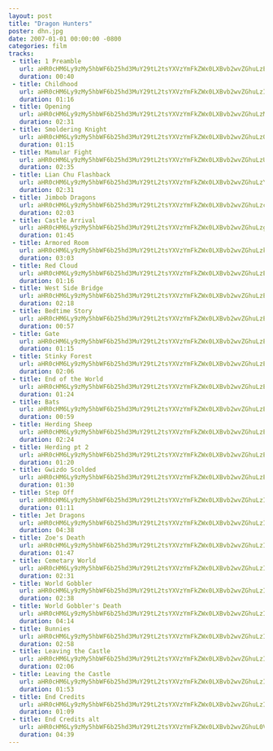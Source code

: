 ```yaml
---
layout: post
title: "Dragon Hunters"
poster: dhn.jpg
date: 2007-01-01 00:00:00 -0800
categories: film
tracks:
 - title: 1 Preamble
   url: aHR0cHM6Ly9zMy5hbWF6b25hd3MuY29tL2tsYXVzYmFkZWx0LXBvb2wvZGhuLzEgUHJlYW1ibGUubXAz
   duration: 00:40
 - title: Childhood
   url: aHR0cHM6Ly9zMy5hbWF6b25hd3MuY29tL2tsYXVzYmFkZWx0LXBvb2wvZGhuLzIgQ2hpbGRob29kLm1wMw==
   duration: 01:16
 - title: Opening
   url: aHR0cHM6Ly9zMy5hbWF6b25hd3MuY29tL2tsYXVzYmFkZWx0LXBvb2wvZGhuLzMgT3BlbmluZy5tcDM=
   duration: 02:31
 - title: Smoldering Knight
   url: aHR0cHM6Ly9zMy5hbWF6b25hd3MuY29tL2tsYXVzYmFkZWx0LXBvb2wvZGhuLzQgU21vbGRlcmluZyBLbmlnaHQubXAz
   duration: 01:15
 - title: Mamular Fight
   url: aHR0cHM6Ly9zMy5hbWF6b25hd3MuY29tL2tsYXVzYmFkZWx0LXBvb2wvZGhuLzUgTWFtdWxhciBGaWdodC5tcDM=
   duration: 02:35
 - title: Lian Chu Flashback
   url: aHR0cHM6Ly9zMy5hbWF6b25hd3MuY29tL2tsYXVzYmFkZWx0LXBvb2wvZGhuLzYgTGlhbiBDaHUgRmxhc2hiYWNrLm1wMw==
   duration: 02:31
 - title: Jimbob Dragons
   url: aHR0cHM6Ly9zMy5hbWF6b25hd3MuY29tL2tsYXVzYmFkZWx0LXBvb2wvZGhuLzcgSmltYm9iIERyYWdvbnMubXAz
   duration: 02:03
 - title: Castle Arrival
   url: aHR0cHM6Ly9zMy5hbWF6b25hd3MuY29tL2tsYXVzYmFkZWx0LXBvb2wvZGhuLzggQ2FzdGxlIEFycml2YWwubXAz
   duration: 01:45
 - title: Armored Room
   url: aHR0cHM6Ly9zMy5hbWF6b25hd3MuY29tL2tsYXVzYmFkZWx0LXBvb2wvZGhuLzkgQXJtb3JlZCBSb29tLm1wMw==
   duration: 03:03
 - title: Red Cloud
   url: aHR0cHM6Ly9zMy5hbWF6b25hd3MuY29tL2tsYXVzYmFkZWx0LXBvb2wvZGhuLzEwIFJlZCBDbG91ZC5tcDM=
   duration: 01:16
 - title: West Side Bridge
   url: aHR0cHM6Ly9zMy5hbWF6b25hd3MuY29tL2tsYXVzYmFkZWx0LXBvb2wvZGhuLzExIFdlc3QgU2lkZSBCcmlkZ2UubXAz
   duration: 02:18
 - title: Bedtime Story
   url: aHR0cHM6Ly9zMy5hbWF6b25hd3MuY29tL2tsYXVzYmFkZWx0LXBvb2wvZGhuLzEyIEJlZHRpbWUgU3RvcnkubXAz
   duration: 00:57
 - title: Gate
   url: aHR0cHM6Ly9zMy5hbWF6b25hd3MuY29tL2tsYXVzYmFkZWx0LXBvb2wvZGhuLzEzIEdhdGUubXAz
   duration: 01:15
 - title: Stinky Forest
   url: aHR0cHM6Ly9zMy5hbWF6b25hd3MuY29tL2tsYXVzYmFkZWx0LXBvb2wvZGhuLzE0IFN0aW5reSBGb3Jlc3QubXAz
   duration: 02:06
 - title: End of the World
   url: aHR0cHM6Ly9zMy5hbWF6b25hd3MuY29tL2tsYXVzYmFkZWx0LXBvb2wvZGhuLzE1IEVuZCBvZiB0aGUgV29ybGQubXAz
   duration: 01:24
 - title: Bats
   url: aHR0cHM6Ly9zMy5hbWF6b25hd3MuY29tL2tsYXVzYmFkZWx0LXBvb2wvZGhuLzE2IEJhdHMubXAz
   duration: 00:59
 - title: Herding Sheep
   url: aHR0cHM6Ly9zMy5hbWF6b25hd3MuY29tL2tsYXVzYmFkZWx0LXBvb2wvZGhuLzE3IEhlcmRpbmcgU2hlZXAubXAz
   duration: 02:24
 - title: Herding pt 2
   url: aHR0cHM6Ly9zMy5hbWF6b25hd3MuY29tL2tsYXVzYmFkZWx0LXBvb2wvZGhuLzE4IEhlcmRpbmcgcHQgMi5tcDM=
   duration: 01:20
 - title: Gwizdo Scolded
   url: aHR0cHM6Ly9zMy5hbWF6b25hd3MuY29tL2tsYXVzYmFkZWx0LXBvb2wvZGhuLzE5IEd3aXpkbyBTY29sZGVkLm1wMw==
   duration: 01:30
 - title: Step Off
   url: aHR0cHM6Ly9zMy5hbWF6b25hd3MuY29tL2tsYXVzYmFkZWx0LXBvb2wvZGhuLzIwIFN0ZXAgT2ZmLm1wMw==
   duration: 01:11
 - title: Jet Dragons
   url: aHR0cHM6Ly9zMy5hbWF6b25hd3MuY29tL2tsYXVzYmFkZWx0LXBvb2wvZGhuLzIxIEpldCBEcmFnb25zLm1wMw==
   duration: 04:38
 - title: Zoe's Death
   url: aHR0cHM6Ly9zMy5hbWF6b25hd3MuY29tL2tsYXVzYmFkZWx0LXBvb2wvZGhuLzIyIFpvZSdzIERlYXRoLm1wMw==
   duration: 01:47
 - title: Cemetary World
   url: aHR0cHM6Ly9zMy5hbWF6b25hd3MuY29tL2tsYXVzYmFkZWx0LXBvb2wvZGhuLzIzIENlbWV0YXJ5IFdvcmxkLm1wMw==
   duration: 02:31
 - title: World Gobbler
   url: aHR0cHM6Ly9zMy5hbWF6b25hd3MuY29tL2tsYXVzYmFkZWx0LXBvb2wvZGhuLzI0IFdvcmxkIEdvYmJsZXIubXAz
   duration: 02:38
 - title: World Gobbler's Death
   url: aHR0cHM6Ly9zMy5hbWF6b25hd3MuY29tL2tsYXVzYmFkZWx0LXBvb2wvZGhuLzI1IFdvcmxkIEdvYmJsZXIncyBEZWF0aC5tcDM=
   duration: 04:14
 - title: Bunnies
   url: aHR0cHM6Ly9zMy5hbWF6b25hd3MuY29tL2tsYXVzYmFkZWx0LXBvb2wvZGhuLzI2IEJ1bm5pZXMubXAz
   duration: 02:58
 - title: Leaving the Castle
   url: aHR0cHM6Ly9zMy5hbWF6b25hd3MuY29tL2tsYXVzYmFkZWx0LXBvb2wvZGhuLzI3IExlYXZpbmcgdGhlIENhc3RsZS5tcDM=
   duration: 02:06
 - title: Leaving the Castle
   url: aHR0cHM6Ly9zMy5hbWF6b25hd3MuY29tL2tsYXVzYmFkZWx0LXBvb2wvZGhuLzI4IExlYXZpbmcgdGhlIENhc3RsZS5tcDM=
   duration: 01:53
 - title: End Credits
   url: aHR0cHM6Ly9zMy5hbWF6b25hd3MuY29tL2tsYXVzYmFkZWx0LXBvb2wvZGhuLzI5IEVuZCBDcmVkaXRzLm1wMw==
   duration: 01:09
 - title: End Credits alt
   url: aHR0cHM6Ly9zMy5hbWF6b25hd3MuY29tL2tsYXVzYmFkZWx0LXBvb2wvZGhuL0VuZCBDcmVkaXRzIDEuMS5tcDM=
   duration: 04:39
---
```

